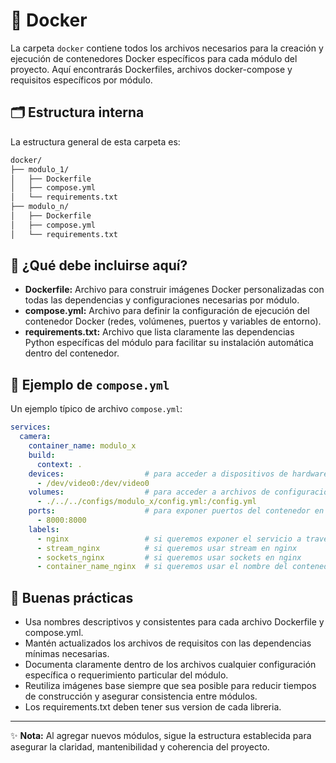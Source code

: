 # 🐳 Docker

La carpeta `docker` contiene todos los archivos necesarios para la creación y ejecución de contenedores Docker específicos para cada módulo del proyecto. Aquí encontrarás Dockerfiles, archivos docker-compose y requisitos específicos por módulo.

## 🗂️ Estructura interna

La estructura general de esta carpeta es:

```bash
docker/
├── modulo_1/
│   ├── Dockerfile
│   ├── compose.yml
│   └── requirements.txt
├── modulo_n/
│   ├── Dockerfile
│   ├── compose.yml
│   └── requirements.txt
```

## 📌 ¿Qué debe incluirse aquí?

- **Dockerfile:** Archivo para construir imágenes Docker personalizadas con todas las dependencias y configuraciones necesarias por módulo.
- **compose.yml:** Archivo para definir la configuración de ejecución del contenedor Docker (redes, volúmenes, puertos y variables de entorno).
- **requirements.txt:** Archivo que lista claramente las dependencias Python específicas del módulo para facilitar su instalación automática dentro del contenedor.

## 🚀 Ejemplo de `compose.yml`

Un ejemplo típico de archivo `compose.yml`:

```yaml
services:
  camera:
    container_name: modulo_x
    build:
      context: .
    devices:                  # para acceder a dispositivos de hardware
      - /dev/video0:/dev/video0
    volumes:                  # para acceder a archivos de configuración/data/cache
      - ./../../configs/modulo_x/config.yml:/config.yml
    ports:                    # para exponer puertos del contenedor en caso de querer acceder directo sin usar nginx
      - 8000:8000
    labels:
      - nginx                 # si queremos exponer el servicio a través de nginx
      - stream_nginx          # si queremos usar stream en nginx
      - sockets_nginx         # si queremos usar sockets en nginx
      - container_name_nginx  # si queremos usar el nombre del contenedor en la url de nginx
```

## 🔧 Buenas prácticas

- Usa nombres descriptivos y consistentes para cada archivo Dockerfile y compose.yml.
- Mantén actualizados los archivos de requisitos con las dependencias mínimas necesarias.
- Documenta claramente dentro de los archivos cualquier configuración específica o requerimiento particular del módulo.
- Reutiliza imágenes base siempre que sea posible para reducir tiempos de construcción y asegurar consistencia entre módulos.
- Los requirements.txt deben tener sus version de cada libreria.

---

✨ **Nota:** Al agregar nuevos módulos, sigue la estructura establecida para asegurar la claridad, mantenibilidad y coherencia del proyecto.

